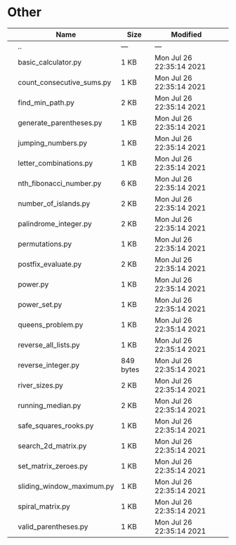 # Other

<table><thead><tr class="header"><th></th><th>Name</th><th>Size</th><th>Modified</th><th></th></tr></thead><tbody><tr class="odd"><td></td><td><span class="goup">..</span></td><td>—</td><td>—</td><td></td></tr><tr class="even"><td></td><td><span class="name">basic_calculator.py</span></td><td>1 KB</td><td>Mon Jul 26 22:35:14 2021</td><td></td></tr><tr class="odd"><td></td><td><span class="name">count_consecutive_sums.py</span></td><td>1 KB</td><td>Mon Jul 26 22:35:14 2021</td><td></td></tr><tr class="even"><td></td><td><span class="name">find_min_path.py</span></td><td>2 KB</td><td>Mon Jul 26 22:35:14 2021</td><td></td></tr><tr class="odd"><td></td><td><span class="name">generate_parentheses.py</span></td><td>1 KB</td><td>Mon Jul 26 22:35:14 2021</td><td></td></tr><tr class="even"><td></td><td><span class="name">jumping_numbers.py</span></td><td>1 KB</td><td>Mon Jul 26 22:35:14 2021</td><td></td></tr><tr class="odd"><td></td><td><span class="name">letter_combinations.py</span></td><td>1 KB</td><td>Mon Jul 26 22:35:14 2021</td><td></td></tr><tr class="even"><td></td><td><span class="name">nth_fibonacci_number.py</span></td><td>6 KB</td><td>Mon Jul 26 22:35:14 2021</td><td></td></tr><tr class="odd"><td></td><td><span class="name">number_of_islands.py</span></td><td>2 KB</td><td>Mon Jul 26 22:35:14 2021</td><td></td></tr><tr class="even"><td></td><td><span class="name">palindrome_integer.py</span></td><td>2 KB</td><td>Mon Jul 26 22:35:14 2021</td><td></td></tr><tr class="odd"><td></td><td><span class="name">permutations.py</span></td><td>1 KB</td><td>Mon Jul 26 22:35:14 2021</td><td></td></tr><tr class="even"><td></td><td><span class="name">postfix_evaluate.py</span></td><td>2 KB</td><td>Mon Jul 26 22:35:14 2021</td><td></td></tr><tr class="odd"><td></td><td><span class="name">power.py</span></td><td>1 KB</td><td>Mon Jul 26 22:35:14 2021</td><td></td></tr><tr class="even"><td></td><td><span class="name">power_set.py</span></td><td>1 KB</td><td>Mon Jul 26 22:35:14 2021</td><td></td></tr><tr class="odd"><td></td><td><span class="name">queens_problem.py</span></td><td>1 KB</td><td>Mon Jul 26 22:35:14 2021</td><td></td></tr><tr class="even"><td></td><td><span class="name">reverse_all_lists.py</span></td><td>1 KB</td><td>Mon Jul 26 22:35:14 2021</td><td></td></tr><tr class="odd"><td></td><td><span class="name">reverse_integer.py</span></td><td>849 bytes</td><td>Mon Jul 26 22:35:14 2021</td><td></td></tr><tr class="even"><td></td><td><span class="name">river_sizes.py</span></td><td>2 KB</td><td>Mon Jul 26 22:35:14 2021</td><td></td></tr><tr class="odd"><td></td><td><span class="name">running_median.py</span></td><td>2 KB</td><td>Mon Jul 26 22:35:14 2021</td><td></td></tr><tr class="even"><td></td><td><span class="name">safe_squares_rooks.py</span></td><td>1 KB</td><td>Mon Jul 26 22:35:14 2021</td><td></td></tr><tr class="odd"><td></td><td><span class="name">search_2d_matrix.py</span></td><td>1 KB</td><td>Mon Jul 26 22:35:14 2021</td><td></td></tr><tr class="even"><td></td><td><span class="name">set_matrix_zeroes.py</span></td><td>1 KB</td><td>Mon Jul 26 22:35:14 2021</td><td></td></tr><tr class="odd"><td></td><td><span class="name">sliding_window_maximum.py</span></td><td>1 KB</td><td>Mon Jul 26 22:35:14 2021</td><td></td></tr><tr class="even"><td></td><td><span class="name">spiral_matrix.py</span></td><td>1 KB</td><td>Mon Jul 26 22:35:14 2021</td><td></td></tr><tr class="odd"><td></td><td><span class="name">valid_parentheses.py</span></td><td>1 KB</td><td>Mon Jul 26 22:35:14 2021</td><td></td></tr></tbody></table>
